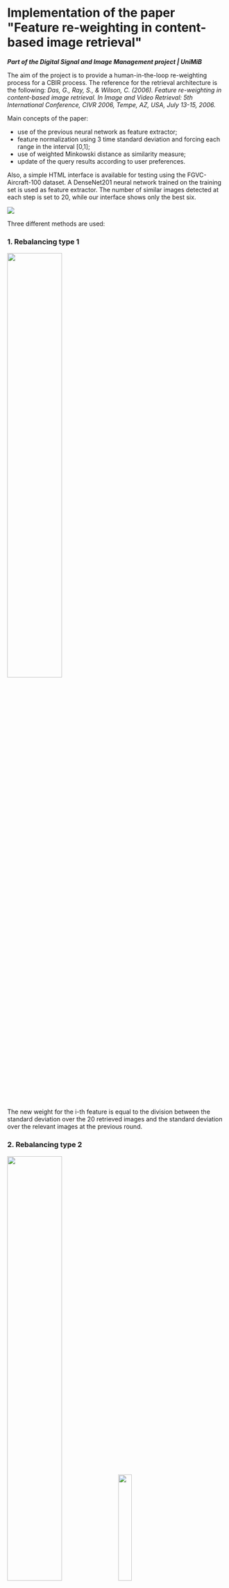 # Implementation of the paper "Feature re-weighting in content-based image retrieval"

***Part of the Digital Signal and Image Management project | UniMiB***

The aim of the project is to provide a human-in-the-loop re-weighting process for a CBIR process. The reference for the retrieval architecture is the following:
*Das, G., Ray, S., & Wilson, C. (2006). Feature re-weighting in content-based image retrieval. In Image and Video Retrieval: 5th International Conference, CIVR 2006, Tempe, AZ, USA, July 13-15, 2006.*

Main concepts of the paper:
- use of the previous neural network as feature extractor;
- feature normalization using 3 time standard deviation and forcing each range in the interval [0,1];
- use of weighted Minkowski distance as similarity measure;
- update of the query results according to user preferences.

Also, a simple HTML interface is available for testing using the FGVC-Aircraft-100 dataset. A DenseNet201 neural network trained on the training set is used as feature extractor. The number of similar images detected at each step is set to 20, while our interface shows only the best six.

<img src="https://user-images.githubusercontent.com/63108350/226201266-35918085-7344-42bb-b958-5d6ee4ad936c.mp4">

Three different methods are used:

### 1. Rebalancing type 1

<img src="https://user-images.githubusercontent.com/63108350/226203376-fe61aca2-aa52-4964-8773-f025bad4e1a6.png" width=50%>

The new weight for the i-th feature is equal to the division between the standard deviation over the 20 retrieved images and the standard deviation over the relevant images at the previous round.

### 2. Rebalancing type 2

<img src="https://user-images.githubusercontent.com/63108350/226203388-4fdd1599-18b3-416e-b281-3cbd234c6998.png" width=50%>
<img src="https://user-images.githubusercontent.com/63108350/226203391-6c2486f0-ad83-4cf1-8a4f-64f5cb08fe13.png" width=25%>

The new weight for the i-th feature is equal to the division between the sigma quantity defined in the second formula, which depends on the dominant range, and the standard deviation over the relevant images at the previous round.

### 3. Rebalancing type 3

<img src="https://user-images.githubusercontent.com/63108350/226203398-ad5c9e48-971b-4b7c-84b6-16169a70e15f.png" width=50%>

The new weight for the i-th feature is equal to the delta value defined in the previous slide by the weights of type 1.

## Results

The table below contains the performance of the methods described according to the top-20 precision metric. To automatate the process, the update of the weights is done considering the labels of each image to simulate the intervention of a human.

| Iteration    | Type 1    | Type 2    | Type 3    |
| ------------ | --------- | --------- | --------- |
| Round 0      | 77.56     | ***77.56*** | ***77.56*** |
| Round 1      | 83.94     | 61.70     | 60.33     |
| Round 2      | 84.56     | 58.84     | 57.35     |
| Round 3      | 85.10     | 59.91     | 57.94     |
| Round 4      | 85.41     | 60.09     | 57.85     |
| Round 5      | ***85.54*** | 60.53     | 57.77     |

<img src="https://user-images.githubusercontent.com/63108350/226282102-64e0fec1-7dc5-48c2-b3d8-fb38cd77b7ed.jpg" width=40%>

Only the first method leads to an increase in the metric used. For this reason, it is the one used for the interface demo.
